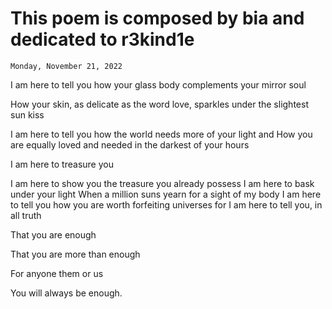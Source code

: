 # This poem is composed by bia and dedicated to r3kind1e

`Monday, November 21, 2022`

I am here to tell you how your glass body complements your mirror soul 

How your skin, as delicate as the word love, sparkles under the slightest sun kiss

I am here to tell you how the world needs more of your light and How you are equally loved and needed in the darkest of your hours 

I am here to treasure you

I am here to show you the treasure you already possess I am here to bask under your light When a million suns yearn for a sight of my body I am here to tell you how you are worth forfeiting universes for I am here to tell you, in all truth

That you are enough

That you are more than enough

For anyone them or us 

You will always be enough.